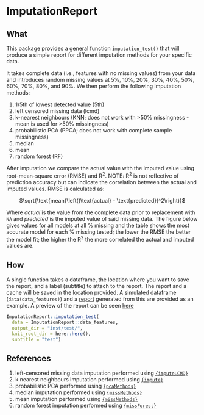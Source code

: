 # ImputationReport

## What
This package provides a general function `imputation_test()` that will produce a simple report for different imputation methods for your specific data. 

It takes complete data (i.e., features with no missing values) from your data and introduces random missing values at 5%, 10%, 20%, 30%, 40%, 50%, 60%, 70%, 80%, and 90%. We then perform the following imputation methods:

1. 1/5th of lowest detected value (5th)
2. left censored missing data (lcmd)
3. k-nearest neighbours (KNN; does not work with >50% missingness - mean is used for >50% missingness)
4. probabilistic PCA (PPCA; does not work with complete sample missingness)
5. median
6. mean
7. random forest (RF)

After imputation we compare the actual value with the imputed value using root-mean-square error (RMSE) and R<sup>2</sup>. NOTE: R<sup>2</sup> is not reflective of prediction accuracy but can indicate the correlation between the actual and imputed values. RMSE is calculated as: 

<p style="text-align: center;">$\sqrt{\text{mean}\left((\text{actual} - \text{predicted})^2\right)}$</p>

Where $actual$ is the value from the complete data prior to replacement with `NA` and $predicted$ is the imputed value of said missing data. The figure below gives values for all models at all % missing and the table shows the most accurate model for each % missing tested; the lower the RMSE the better the model fit; the higher the R<sup>2</sup> the more correlated the actual and imputed values are. 

## How
A single function takes a dataframe, the location where you want to save the report, and a label (subtitle) to attach to the report. The report and a cache will be saved in the location provided. A simulated dataframe (`data(data_features)`) and a [report](https://github.com/IARCBiostat/ImputationReport/blob/main/inst/imputation.html) generated from this are provided as an example. A preview of the report can be seen [here](https://html-preview.github.io/?url=https://github.com/IARCBiostat/ImputationReport/blob/main/inst/imputation.html)

```r
ImputationReport::imputation_test(
  data = ImputationReport::data_features, 
  output_dir = "inst/test/", 
  knit_root_dir = here::here(), 
  subtitle = "test")
```

## References

1. left-censored missing data imputation performed using [`{imputeLCMD}`](https://www.rdocumentation.org/packages/imputeLCMD/versions/2.1)
2. k nearest neighbours imputation performed using [`{impute}`](https://www.rdocumentation.org/packages/impute/versions/1.46.0)
3. probabilistic PCA performed using [`{pcaMethods}`](https://www.rdocumentation.org/packages/pcaMethods/versions/1.64.0)
4. median imputation performed using [`{missMethods}`](https://www.rdocumentation.org/packages/missMethods/versions/0.4.0)
5. mean imputation performed using [`{missMethods}`](https://www.rdocumentation.org/packages/missMethods/versions/0.4.0)
6. random forest imputation performed using [`{missForest}`](https://www.rdocumentation.org/packages/missForest/versions/1.5)
